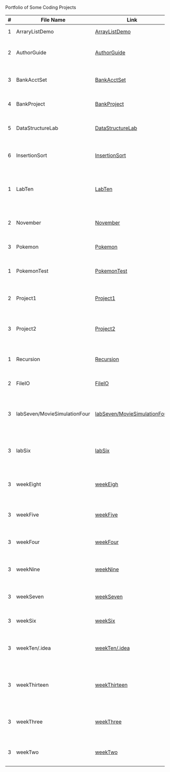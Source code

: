 Portfolio of Some Coding Projects

| #   | File Name                   | Link                                                                                                      | Description                                         |
|-----|-----------------------------|-----------------------------------------------------------------------------------------------------------|-----------------------------------------------------|
| 1   | ArraryListDemo              | [ArrayListDemo](https://github.com/Portfolio/tree/master/src/ArrayListDemo)                               | Demo of Array Lists                                 |
| 2   | AuthorGuide                 | [AuthorGuide](https://github.com/Portfolio/tree/master/src/AuthorGuide)                                   | Guide Program for book Authors                      |
| 3   | BankAcctSet                 | [BankAcctSet](https://github.com/Portfolio/tree/master/src/BankAcctSet)                                   | Bank Account testing program                        |
| 4   | BankProject                 | [BankProject](https://github.com/Portfolio/tree/master/src/BankProject)                                   | Full Bank Account Project                           |
| 5   | DataStructureLab            | [DataStructureLab](https://github.com/Portfolio/tree/master/src/DataStructureLab)                         | Lab from CS121 over Data Structures                 |
| 6   | InsertionSort               | [InsertionSort](https://github.com/Portfolio/tree/master/src/InsertionSort)                               | Insertion Sorting for CS121 Presentation            |
| 1   | LabTen                      | [LabTen](https://github.com/Portfolio/tree/master/src/LabTen)                                             | Lab Ten from CS121 over a complex battle system     |
| 2   | November                    | [November](https://github.com/Portfolio/tree/master/src/November)                                         | A CS121 project for Bank Accounts                   |
| 3   | Pokemon                     | [Pokemon](https://github.com/Portfolio/tree/master/src/Pokemon)                                           | Pokemon Base Program                                |
| 1   | PokemonTest                 | [PokemonTest](https://github.com/Portfolio/tree/master/src/PokemonTest)                                   | Pokemon Base Program and Test                       |
| 2   | Project1                    | [Project1](https://github.com/Portfolio/tree/master/src/Project1)                                         | CS121 Project1 over a battle system                 |
| 3   | Project2                    | [Project2](https://github.com/Portfolio/tree/master/src/Project2)                                         | CS121 Project2 over test scores program             |
| 1   | Recursion                   | [Recursion](https://github.com/Portfolio/tree/master/src/Recursion)                                       | CS121 Assignment over Recursion                     |
| 2   | FileIO                      | [FileIO](https://github.com/Portfolio/tree/master/src/FileIO)                                             | CS121 Assignment over FileIO                        |
| 3   | labSeven/MovieSimulationFour| [labSeven/MovieSimulationFour](https://github.com/Portfolio/tree/master/src/labSeven/MovieSimulationFour) | Lab Seven from CS121 over a movie theather system   |
| 3   | labSix                      | [labSix](https://github.com/Portfolio/tree/master/src/labSix)                                             | Lab Six from CS121 over calculations of a rectangle |
| 3   | weekEight                   | [weekEigh](https://github.com/Portfolio/tree/master/src/weekEight)                                        | Week Eight CS121 over Objects and Access Modifiers  |
| 3   | weekFive                    | [weekFive](https://github.com/Portfolio/tree/master/src/weekFive)                                         | Week Five CS121 over Constants and Arrays           |
| 3   | weekFour                    | [weekFour](https://github.com/Portfolio/tree/master/src/weekFour)                                         | Week Four CS121 over for and while loop             |
| 3   | weekNine                    | [weekNine](https://github.com/Portfolio/tree/master/src/weekNine)                                         | Week Nine CS121 over OOP concepts                   |
| 3   | weekSeven                   | [weekSeven](https://github.com/Portfolio/weekSeven)                                       | Week Seven CS121 over Classes and Objects           |
| 3   | weekSix                     | [weekSix](https://github.com/Portfolio/weekSix)                                           | Week Six CS121 over Methods                         |
| 3   | weekTen/.idea               | [weekTen/.idea](https://github.com/Portfolio/weekTen/.idea)                               | Week Ten CS121 over Abstract Classes and Interfaces |
| 3   | weekThirteen                | [weekThirteen](https://github.com/Portfolio/weekThirteen)                                 | Week Thirteen CS121 over Stacks Queues Iterators etc|
| 3   | weekThree                   | [weekThree](https://github.com/Portfolio/weekThree)                                       | Week Three CS121 over Conditionals and Data Types   |
| 3   | weekTwo                     | [weekTwo](https://github.com/Portfolio/weekTwo)                                           | Week Two CS121 over Variables and Basics            |
